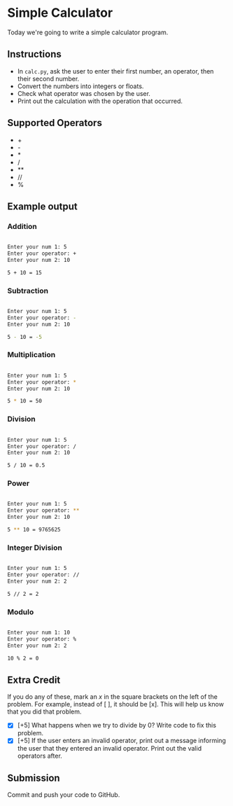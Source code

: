 # Simple Calculator

Today we're going to write a simple calculator program. 

## Instructions

- In `calc.py`, ask the user to enter their first number, an operator, then their second number.
- Convert the numbers into integers or floats.
- Check what operator was chosen by the user.
- Print out the calculation with the operation that occurred.

## Supported Operators

- \+
- \-
- \*
- /
- **
- //
- %

## Example output

### Addition

```bash

Enter your num 1: 5
Enter your operator: +
Enter your num 2: 10

5 + 10 = 15

```

### Subtraction

```bash

Enter your num 1: 5
Enter your operator: -
Enter your num 2: 10

5 - 10 = -5

```

### Multiplication

```bash

Enter your num 1: 5
Enter your operator: *
Enter your num 2: 10

5 * 10 = 50

```

### Division 

```bash

Enter your num 1: 5
Enter your operator: /
Enter your num 2: 10

5 / 10 = 0.5

```

### Power 

```bash

Enter your num 1: 5
Enter your operator: **
Enter your num 2: 10

5 ** 10 = 9765625

```

### Integer Division

```bash

Enter your num 1: 5
Enter your operator: //
Enter your num 2: 2

5 // 2 = 2

```

### Modulo

```bash

Enter your num 1: 10
Enter your operator: %
Enter your num 2: 2

10 % 2 = 0

```

## Extra Credit

If you do any of these, mark an *x* in the square brackets on the left of the problem. For example, instead of [ ], it should be [x]. This will help us know that you did that problem.

- [x] \[+5\] What happens when we try to divide by 0? Write code to fix this problem.
- [x] \[+5\] If the user enters an invalid operator, print out a message informing the user that they entered an invalid operator. Print out the valid operators after.

## Submission

Commit and push your code to GitHub.


